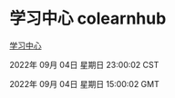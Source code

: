 # 学习中心 colearnhub
[学习中心](http://59.174.9.48:56308/colearnhub/)

2022年 09月 04日 星期日 23:00:02 CST

2022年 09月 04日 星期日 15:00:02 GMT
